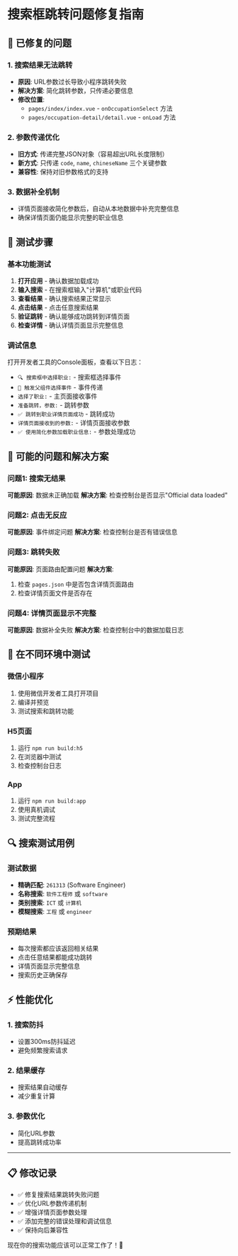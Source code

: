 # 搜索框跳转问题修复指南

## 🔧 已修复的问题

### 1. **搜索结果无法跳转**
- **原因**: URL参数过长导致小程序跳转失败
- **解决方案**: 简化跳转参数，只传递必要信息
- **修改位置**: 
  - `pages/index/index.vue` - `onOccupationSelect` 方法
  - `pages/occupation-detail/detail.vue` - `onLoad` 方法

### 2. **参数传递优化**
- **旧方式**: 传递完整JSON对象（容易超出URL长度限制）
- **新方式**: 只传递 `code`, `name`, `chineseName` 三个关键参数
- **兼容性**: 保持对旧参数格式的支持

### 3. **数据补全机制**
- 详情页面接收简化参数后，自动从本地数据中补充完整信息
- 确保详情页面仍能显示完整的职业信息

## 🚀 测试步骤

### 基本功能测试
1. **打开应用** - 确认数据加载成功
2. **输入搜索** - 在搜索框输入"计算机"或职业代码
3. **查看结果** - 确认搜索结果正常显示
4. **点击结果** - 点击任意搜索结果
5. **验证跳转** - 确认能够成功跳转到详情页面
6. **检查详情** - 确认详情页面显示完整信息

### 调试信息
打开开发者工具的Console面板，查看以下日志：
- `🔍 搜索框中选择职业:` - 搜索框选择事件
- `🚀 触发父组件选择事件` - 事件传递
- `选择了职业:` - 主页面接收事件
- `准备跳转，参数:` - 跳转参数
- `✅ 跳转到职业详情页面成功` - 跳转成功
- `详情页面接收到的参数:` - 详情页面接收参数
- `✅ 使用简化参数加载职业信息:` - 参数处理成功

## 🐛 可能的问题和解决方案

### 问题1: 搜索无结果
**可能原因**: 数据未正确加载
**解决方案**: 检查控制台是否显示"Official data loaded"

### 问题2: 点击无反应
**可能原因**: 事件绑定问题
**解决方案**: 检查控制台是否有错误信息

### 问题3: 跳转失败
**可能原因**: 页面路由配置问题
**解决方案**: 
1. 检查 `pages.json` 中是否包含详情页面路由
2. 检查详情页面文件是否存在

### 问题4: 详情页面显示不完整
**可能原因**: 数据补全失败
**解决方案**: 检查控制台中的数据加载日志

## 📱 在不同环境中测试

### 微信小程序
1. 使用微信开发者工具打开项目
2. 编译并预览
3. 测试搜索和跳转功能

### H5页面
1. 运行 `npm run build:h5`
2. 在浏览器中测试
3. 检查控制台日志

### App
1. 运行 `npm run build:app`
2. 使用真机调试
3. 测试完整流程

## 🔍 搜索测试用例

### 测试数据
- **精确匹配**: `261313` (Software Engineer)
- **名称搜索**: `软件工程师` 或 `software`
- **类别搜索**: `ICT` 或 `计算机`
- **模糊搜索**: `工程` 或 `engineer`

### 预期结果
- 每次搜索都应该返回相关结果
- 点击任意结果都能成功跳转
- 详情页面显示完整信息
- 搜索历史正确保存

## ⚡ 性能优化

### 1. 搜索防抖
- 设置300ms防抖延迟
- 避免频繁搜索请求

### 2. 结果缓存
- 搜索结果自动缓存
- 减少重复计算

### 3. 参数优化
- 简化URL参数
- 提高跳转成功率

---

## 📋 修改记录

- ✅ 修复搜索结果跳转失败问题
- ✅ 优化URL参数传递机制
- ✅ 增强详情页面参数处理
- ✅ 添加完整的错误处理和调试信息
- ✅ 保持向后兼容性

现在你的搜索功能应该可以正常工作了！🎉




